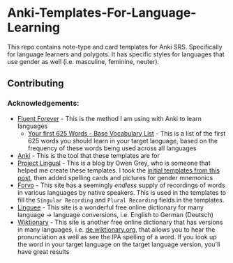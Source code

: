 # Anki-Templates-For-Language-Learning
This repo contains note-type and card templates for Anki SRS. Specifically for language learners and polygots. It has specific styles for languages that use gender as well (i.e. masculine, feminine, neuter).

## Contributing

### Acknowledgements:
- [Fluent Forever](http://www.fluent-forever.com/) - This is the method I am using with Anki to learn languages
  - [Your first 625 Words - Base Vocabulary List](https://fluent-forever.com/the-method/vocabulary/base-vocabulary-list/) - This is a list of the first 625 words you should learn in your target language, based on the frequency of these words being used across all languages
- [Anki](https://apps.ankiweb.net/) - This is the tool that these templates are for
- [Project Lingual](https://projectlingual.wordpress.com/) - This is a blog by Owen Grey, who is someone that helped me create these templates. I took the [initial templates from this post](https://projectlingual.wordpress.com/2018/09/04/let-anki-do-that-revised/), then added spelling cards and pictures for gender mnemonics
- [Forvo](https://forvo.com/) - This site has a seemingly _endless_ supply of recordings of words in various languages by native speakers. This is used in the templates to fill the `Singular Recording` and `Plural Recording` fields in the templates.
- [Linguee](https://www.linguee.com/) - This site is a wonderful free online dictionary for many language -> language conversions, i.e. English to German (Deutsch)
- [Wiktionary](https://wiktionary.org/) - This site is another free online dictionary that has versions in many languages, i.e. [de.wiktionary.org](https://de.wiktionary.org/), that allows you to hear the pronunciation as well as see the IPA spelling of a word. If you look up the word in your target language on the target language version, you'll have great results
